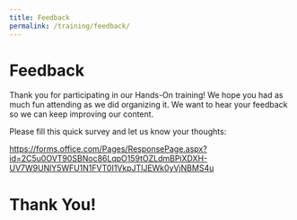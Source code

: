```yaml
---
title: Feedback
permalink: /training/feedback/
---
```


# Feedback

Thank you for participating in our Hands-On training! We hope you had as much fun attending as we did organizing it.
We want to hear your feedback so we can keep improving our content.

Please fill this quick survey and let us know your thoughts:

<https://forms.office.com/Pages/ResponsePage.aspx?id=2C5u0OVT90SBNoc86LqpO159tOZLdmBPiXDXH-UV7W9UNlY5WFU1N1FVT0I1VkpJTlJEWk0yVjNBMS4u>

# Thank You!
